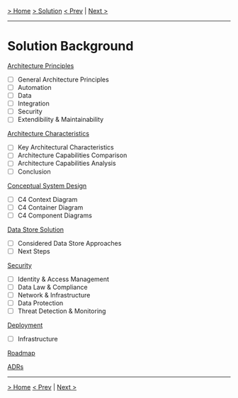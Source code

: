 [> Home](README.md)  [> Solution](README.md)
[< Prev]()  |  [Next >]()

---

# Solution Background

[Architecture Principles](2.1.ArchitecturePrinciples.md)

*  [ ] General Architecture Principles
*  [ ] Automation
*  [ ] Data
*  [ ] Integration
*  [ ] Security
*  [ ] Extendibility & Maintainability

[Architecture Characteristics](2.2.ArchitectureCharacteristics.md)

*  [ ] Key Architectural Characteristics
*  [ ] Architecture Capabilities Comparison
*  [ ] Architecture Capabilities Analysis
*  [ ] Conclusion

[Conceptual System Design](2.3.Conceptual.md)

*  [ ] C4 Context Diagram
*  [ ] C4 Container Diagram
*  [ ] C4 Component Diagrams

[Data Store Solution](2.4.DataStore.md)

*  [ ] Considered Data Store Approaches
*  [ ] Next Steps

[Security](2.5.Security.md)

*  [ ] Identity & Access Management
*  [ ] Data Law & Compliance
*  [ ] Network & Infrastructure
*  [ ] Data Protection
*  [ ] Threat Detection & Monitoring

[Deployment](2.6.Deployment.md)

*  [ ] Infrastructure

[Roadmap](2.7.Roadmap.md)

[ADRs](../5.ADRs/README.md)

---

[> Home](../README.md)
[< Prev](../1.Problem/1.7.RAID.md)  |  [Next >](2.1.ArchitecturePrinciples.md)